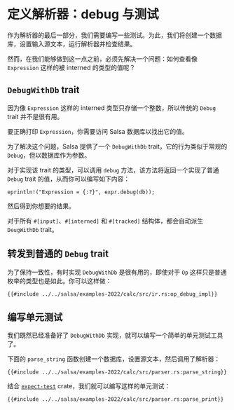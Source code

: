 # 定义解析器：debug 与测试

作为解析器的最后一部分，我们需要编写一些测试。为此，我们将创建一个数据库，设置输入源文本，运行解析器并检查结果。

然而，在我们能够做到这一点之前，必须先解决一个问题：如何查看像 `Expression` 这样的被 interned 的类型的值呢？

## `DebugWithDb` trait

因为像 `Expression` 这样的 interned 类型只存储一个整数，所以传统的 `Debug` trait 并不是很有用。

要正确打印 `Expression`，你需要访问 Salsa 数据库以找出它的值。

为了解决这个问题，Salsa 提供了一个 `DebugWithDb` trait，它的行为类似于常规的 `Debug`，但以数据库作为参数。

对于实现该 trait 的类型，可以调用 `debug` 方法，该方法将返回一个实现了普通 `Debug` trait 的值，从而你可以编写如下内容：

```rust,ignore
eprintln!("Expression = {:?}", expr.debug(db));
```

然后得到你想要的结果。

对于所有 `#[input]`、`#[interned]` 和 `#[tracked]` 结构体，都会自动派生 `DeugWithDb` trait。

## 转发到普通的 `Debug` trait 

为了保持一致性，有时实现 `DebugWithDb` 是很有用的，即使对于 `Op` 这样只是普通枚举的类型也是如此。你可以这样做：

```rust,ignore
{{#include ../../salsa/examples-2022/calc/src/ir.rs:op_debug_impl}}
```

## 编写单元测试

我们既然已经准备好了 `DebugWithDb` 实现，就可以编写一个简单的单元测试工具了。

下面的 `parse_string` 函数创建一个数据库，设置源文本，然后调用了解析器：

```rust,ignore
{{#include ../../salsa/examples-2022/calc/src/parser.rs:parse_string}}
```

结合 [`expect-test`] crate，我们就可以编写这样的单元测试：

```rust,ignore
{{#include ../../salsa/examples-2022/calc/src/parser.rs:parse_print}}
```

[`expect-test`]: https://crates.io/crates/expect-test
